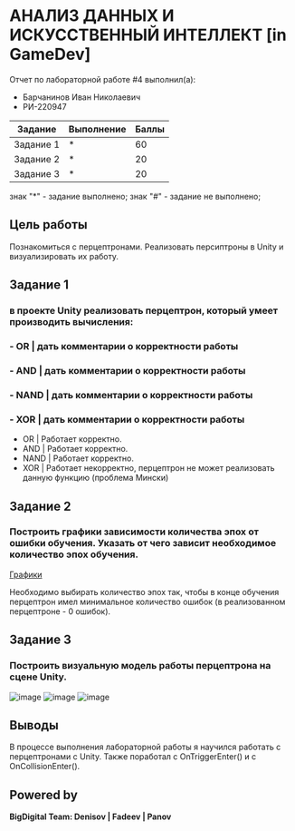 # АНАЛИЗ ДАННЫХ И ИСКУССТВЕННЫЙ ИНТЕЛЛЕКТ [in GameDev]
Отчет по лабораторной работе #4 выполнил(а):
- Барчанинов Иван Николаевич
- РИ-220947

| Задание | Выполнение | Баллы |
| ------ | ------ | ------ |
| Задание 1 | * | 60 |
| Задание 2 | * | 20 |
| Задание 3 | * | 20 |

знак "*" - задание выполнено; знак "#" - задание не выполнено;

## Цель работы
Познакомиться с перцептронами. Реализовать персиптроны в Unity и визуализировать их работу.

## Задание 1
### в проекте Unity реализовать перцептрон, который умеет производить вычисления:
### - OR | дать комментарии о корректности работы
### - AND | дать комментарии о корректности работы
### - NAND | дать комментарии о корректности работы
### - XOR | дать комментарии о корректности работы

- OR | Работает корректно.
- AND | Работает корректно.
- NAND | Работает корректно.
- XOR | Работает некорректно, перцептрон не может реализовать данную функцию (проблема Мински)


## Задание 2
### Построить графики зависимости количества эпох от ошибки  обучения. Указать от чего зависит необходимое количество эпох обучения.

[Графики](https://docs.google.com/spreadsheets/d/15CwL8dyK4UQrXg3jThti8cnGDhwGSpwOfm8WJo5o_eE/edit?usp=sharing)

Необходимо выбирать количество эпох так, чтобы в конце обучения перцептрон имел минимальное количество ошибок (в реализованном перцептроне - 0 ошибок).

## Задание 3
### Построить визуальную модель работы перцептрона на сцене Unity.
![image](https://github.com/D9eka/DA-in-GameDev-4/assets/120364200/66c8eb34-93d1-47dc-9d28-5ae4d06fc86b)
![image](https://github.com/D9eka/DA-in-GameDev-4/assets/120364200/f38ce31f-20b6-4cc1-833b-ed7bdf2b1211)
![image](https://github.com/D9eka/DA-in-GameDev-4/assets/120364200/de490fcb-5d44-48d8-bd06-4e8c7c535d1c)

## Выводы

В процессе выполнения лабораторной работы я научился работать с перцептронами с Unity. Также поработал с OnTriggerEnter() и с OnCollisionEnter().

## Powered by

**BigDigital Team: Denisov | Fadeev | Panov**
